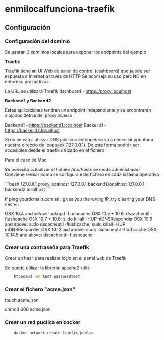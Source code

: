 # enmilocalfunciona-traefik


## Configuración

### Configuración del dominio

Se usaran 3 dominios locales para exponer los endpoints del ejemplo

**Traefik**

Traefik tiene un UI Web de panel de control (dashboard) que puede ser expuesta a Internet a través de HTTP
Se aconseja su uso pero NO en entornso productivos

La URL se utilizará
Traefik dashboard - https://proxy.localhost

**Backend1 y Backend2**

Estas aplicaciones tendran un endpoint independiente y se encontrarán alojados detrás del proxy inverso

Backend1 - https://backend1.localhost
Backend1 - https://backend2.localhost

Si no se van a utilizar DNS públicos entonces se va a necesitar apuntar a nuestra direccio de loopback (127.0.0.1). De esta forma podrán ser accesibles desde el traefik utilizado en el fichero

Para el caso de Mac

Se necesita actualizar el fichero /etc/hosts en modo administrador
Conviene revisar como se configura este fichero en cada sistema operativo

´´´bash
127.0.0.1 proxy.localhost
127.0.0.1 backend1.localhost
127.0.0.1 backend2.localhost
´´´



If ping yourdomain.com still gives you the wrong IP, try clearing your DNS cache:

OSX 10.4 and below: lookupd -flushcache
OSX 10.5 + 10.6: dscacheutil -flushcache
OSX 10.7 + 10.8: sudo killall -HUP mDNSResponder
OSX 10.9 and above: sudo dscacheutil -flushcache; sudo killall -HUP mDNSResponder
OSX 10.12 and above: sudo dscacheutil -flushcache
OSX 10.14.5 and above: dscacheutil -flushcache



### Crear una contraseña para Traefik

Crear un hash para realizar login en el panel web de Traefik

Se puede utilizar la librería: apache2-utils


```bash
    htpasswd -nb test passwordtest
```

### Crear el fichero "acme.json"

touch acme.json

chmod 600 acme.json


### Crear un red puclica en docker

```bash
    docker network create traefik_public
```

